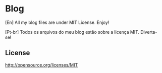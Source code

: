 # Blog

[En]
All my blog files are under MIT License. Enjoy!

[Pt-br]
Todos os arquivos do meu blog estão sobre a licença MIT. Diverta-se!

License
-------

http://opensource.org/licenses/MIT

